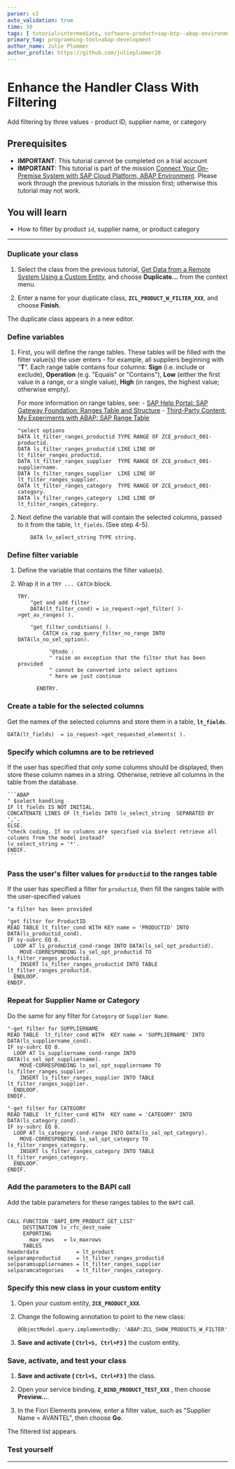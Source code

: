 ```yaml
---
parser: v2
auto_validation: true
time: 30
tags: [ tutorial>intermediate, software-product>sap-btp--abap-environment, software-product>sap-business-technology-platform, tutorial>license]
primary_tag: programming-tool>abap-development
author_name: Julie Plummer
author_profile: https://github.com/julieplummer20
---
```


# Enhance the Handler Class With Filtering
<!-- description --> Add filtering by three values - product ID, supplier name, or category

## Prerequisites
- **IMPORTANT**: This tutorial cannot be completed on a trial account
- **IMPORTANT**: This tutorial is part of the mission [Connect Your On-Premise System with SAP Cloud Platform, ABAP Environment](mission.abap-env-connect-onpremise). Please work through the previous tutorials in the mission first; otherwise this tutorial may not work.

## You will learn
  - How to filter by product `id`, supplier name, or product category

---

### Duplicate your class

1. Select the class from the previous tutorial, [Get Data from a Remote System Using a Custom Entity](abap-environment-rfc-custom-entity), and choose **Duplicate...** from the context menu.

2. Enter a name for your duplicate class, **`ZCL_PRODUCT_W_FILTER_XXX`**, and choose **Finish**.

The duplicate class appears in a new editor.



### Define variables

1. First, you will define the range tables. These tables will be filled with the filter value(s) the user enters - for example, all suppliers beginning with "**T**". Each range table contains four columns: **Sign** (i.e. include or exclude), **Operation** (e.g. "Equals" or "Contains"), **Low** (either the first value in a range, or a single value), **High** (in ranges, the highest value; otherwise empty).

    For more information on range tables, see:
        - [SAP Help Portal: SAP Gateway Foundation: Ranges Table and Structure](https://help.sap.com/viewer/68bf513362174d54b58cddec28794093/7.52.5/en-US/acdb22512c312314e10000000a44176d.html)
        - [Third-Party Content: My Experiments with ABAP: SAP Range Table](https://www.samplecodeabap.com/sap-range-table-example-abap/)

    ```ABAP
    "select options
    DATA lt_filter_ranges_productid TYPE RANGE OF ZCE_product_001-productid.
    DATA ls_filter_ranges_productid LIKE LINE OF lt_filter_ranges_productid.
    DATA lt_filter_ranges_supplier  TYPE RANGE OF ZCE_product_001-suppliername.
    DATA ls_filter_ranges_supplier  LIKE LINE OF lt_filter_ranges_supplier.
    DATA lt_filter_ranges_category  TYPE RANGE OF ZCE_product_001-category.
    DATA ls_filter_ranges_category  LIKE LINE OF lt_filter_ranges_category.

    ```

2. Next define the variable that will contain the selected columns, passed to it from the table, `lt_fields`. (See step 4-5).

    ```ABAP
		DATA lv_select_string TYPE string.
    ```


### Define filter variable

1. Define the variable that contains the filter value(s).

2. Wrap it in a `TRY ... CATCH` block.

	```ABAP
	TRY.
		"get and add filter
		DATA(lt_filter_cond) = io_request->get_filter( )->get_as_ranges( ).

		"get_filter_conditions( ).
			CATCH cx_rap_query_filter_no_range INTO DATA(lx_no_sel_option).

			  "@todo :
			  " raise an exception that the filter that has been provided
			  " cannot be converted into select options
			  " here we just continue

		  ENDTRY.
	```



### Create a table for the selected columns

Get the names of the selected columns and store them in a table, **`lt_fields`**.

```ABAP
DATA(lt_fields)  = io_request->get_requested_elements( ).
```



### Specify which columns are to be retrieved

If the user has specified that only some columns should be displayed, then store these column names in a string.
Otherwise, retrieve all columns in the table from the database.

	```ABAP
	" $select handling
	IF lt_fields IS NOT INITIAL.
	CONCATENATE LINES OF lt_fields INTO lv_select_string  SEPARATED BY ','.
	ELSE.
	"check coding. If no columns are specified via $select retrieve all columns from the model instead?
	lv_select_string = '*'.
	ENDIF.
	```


### Pass the user's filter values for `productid` to the ranges table

If the user has specified a filter for `productid`, then fill the ranges table with the user-specified values

```ABAP
"a filter has been provided

"get filter for ProductID
READ TABLE lt_filter_cond WITH KEY name = 'PRODUCTID' INTO DATA(ls_productid_cond).
IF sy-subrc EQ 0.
  LOOP AT ls_productid_cond-range INTO DATA(ls_sel_opt_productid).
	MOVE-CORRESPONDING ls_sel_opt_productid TO ls_filter_ranges_productid.
	INSERT ls_filter_ranges_productid INTO TABLE lt_filter_ranges_productid.
  ENDLOOP.
ENDIF.
```


### Repeat for Supplier Name or Category

Do the same for any filter for `Category` or `Supplier Name`.

```ABAP
"-get filter for SUPPLIERNAME
READ TABLE  lt_filter_cond WITH  KEY name = 'SUPPLIERNAME' INTO DATA(ls_suppliername_cond).
IF sy-subrc EQ 0.
  LOOP AT ls_suppliername_cond-range INTO DATA(ls_sel_opt_suppliername).
    MOVE-CORRESPONDING ls_sel_opt_suppliername TO ls_filter_ranges_supplier.
    INSERT ls_filter_ranges_supplier INTO TABLE lt_filter_ranges_supplier.
  ENDLOOP.
ENDIF.

"-get filter for CATEGORY
READ TABLE  lt_filter_cond WITH  KEY name = 'CATEGORY' INTO DATA(ls_category_cond).
IF sy-subrc EQ 0.
  LOOP AT ls_category_cond-range INTO DATA(ls_sel_opt_category).
    MOVE-CORRESPONDING ls_sel_opt_category TO ls_filter_ranges_category.
    INSERT ls_filter_ranges_category INTO TABLE lt_filter_ranges_category.
  ENDLOOP.
ENDIF.
```


### Add the parameters to the BAPI call

Add the table parameters for these ranges tables to the `BAPI` call.

```ABAP

CALL FUNCTION 'BAPI_EPM_PRODUCT_GET_LIST'
     DESTINATION lv_rfc_dest_name
     EXPORTING
       max_rows   = lv_maxrows
     TABLES
headerdata            = lt_product
selparamproductid     = lt_filter_ranges_productid
selparamsuppliernames = lt_filter_ranges_supplier
selparamcategories    = lt_filter_ranges_category.

```


### Specify this new class in your custom entity

1. Open your custom entity, **`ZCE_PRODUCT_XXX`**.

2. Change the following annotation to point to the new class:

    ```CDS
    @ObjectModel.query.implementedBy: 'ABAP:ZCL_SHOW_PRODUCTS_W_FILTER'
    ```

3. **Save and activate ( `Ctrl+S, Ctrl+F3` )** the custom entity.


### Save, activate, and test your class

1. **Save and activate ( `Ctrl+S, Ctrl+F3` )** the class.

2. Open your service binding, **`Z_BIND_PRODUCT_TEST_XXX`** , then choose **Preview...**.

3. In the Fiori Elements preview, enter a filter value, such as "Supplier Name = AVANTEL", then choose **Go**.

The filtered list appears.


### Test yourself






---

